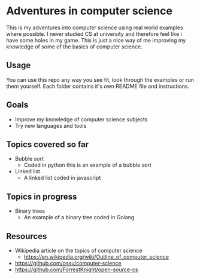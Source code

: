 # Adventures in computer science

This is my adventures into computer science using real world examples where possible. I never studied CS at university and therefore feel like i have some holes in my game. This is just a nice way of me improving my knowledge of some of the basics of computer science.

## Usage

You can use this repo any way you see fit, look through the examples or run them yourself. Each folder contains it's own README file and instructions.

## Goals

* Improve my knowledge of computer science subjects
* Try new languages and tools

## Topics covered so far

* Bubble sort
    * Coded in python this is an example of a bubble sort
* Linked list
    * A linked list coded in javascript

## Topics in progress

* Binary trees
    * An example of a binary tree coded in Golang

## Resources

* Wikipedia article on the topics of computer science
    * https://en.wikipedia.org/wiki/Outline_of_computer_science
* https://github.com/ossu/computer-science
* https://github.com/ForrestKnight/open-source-cs